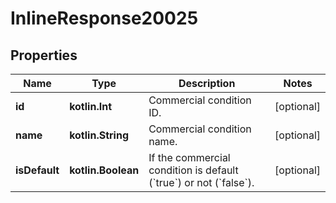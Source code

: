 
# InlineResponse20025

## Properties
Name | Type | Description | Notes
------------ | ------------- | ------------- | -------------
**id** | **kotlin.Int** | Commercial condition ID. |  [optional]
**name** | **kotlin.String** | Commercial condition name. |  [optional]
**isDefault** | **kotlin.Boolean** | If the commercial condition is default (&#x60;true&#x60;) or not (&#x60;false&#x60;). |  [optional]



